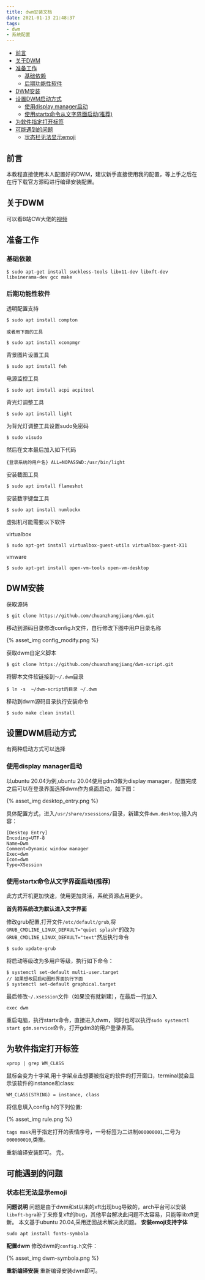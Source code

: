 ```yaml
---
title: dwm安装文档
date: 2021-01-13 21:48:37
tags: 
- dwm
- 系统配置
---
```

- [前言](#前言)
- [关于DWM](#关于dwm)
- [准备工作](#准备工作)
  - [基础依赖](#基础依赖)
  - [后期功能性软件](#后期功能性软件)
- [DWM安装](#dwm安装)
- [设置DWM启动方式](#设置dwm启动方式)
  - [使用display manager启动](#使用display-manager启动)
  - [使用startx命令从文字界面启动(推荐)](#使用startx命令从文字界面启动推荐)
- [为软件指定打开标签](#为软件指定打开标签)
- [可能遇到的问题](#可能遇到的问题)
  - [状态栏无法显示emoji](#状态栏无法显示emoji)

## 前言
本教程直接使用本人配置好的DWM，建议新手直接使用我的配置，等上手之后在在行下载官方源码进行编译安装配置。
## 关于DWM
可以看B站CW大佬的[视频](https://www.bilibili.com/video/BV11J411t7RY)
## 准备工作
### 基础依赖
```
$ sudo apt-get install suckless-tools libx11-dev libxft-dev libxinerama-dev gcc make
```
### 后期功能性软件
透明配置支持
```
$ sudo apt install compton

或者用下面的工具

$ sudo apt install xcompmgr
```

背景图片设置工具
```
$ sudo apt install feh
```
电源监控工具
```
$ sudo apt install acpi acpitool
```
背光灯调整工具
```
$ sudo apt install light
```
为背光灯调整工具设置sudo免密码
```
$ sudo visudo
```
然后在文本最后加入如下代码
```
{登录系统的用户名} ALL=NOPASSWD:/usr/bin/light
```
安装截图工具
```
$ sudo apt install flameshot
```
安装数字键盘工具
```
$ sudo apt install numlockx
```
虚拟机可能需要以下软件

virtualbox
```
$ sudo apt-get install virtualbox-guest-utils virtualbox-guest-X11
```
vmware
```
$ sudo apt-get install open-vm-tools open-vm-desktop
```
## DWM安装

获取源码
```
$ git clone https://github.com/chuanzhangjiang/dwm.git
```
移动到源码目录修改config.h文件，自行修改下图中用户目录名称

{% asset_img config_modify.png %}

获取dwm自定义脚本
```
$ git clone https://github.com/chuanzhangjiang/dwm-script.git
```
将脚本文件软链接到`～/.dwm`目录
```
$ ln -s  ~/dwm-script的目录 ~/.dwm
```
移动到dwm源码目录执行安装命令
```
$ sudo make clean install
```
## 设置DWM启动方式
有两种启动方式可以选择
### 使用display manager启动
以ubuntu 20.04为例,ubuntu 20.04使用gdm3做为display manager，配置完成之后可以在登录界面选择dwm作为桌面启动，如下图：

{% asset_img desktop_entry.png %}

具体配置方式，进入`/usr/share/xsessions/`目录，新建文件`dwm.desktop`,输入内容：
```
[Desktop Entry]
Encoding=UTF-8
Name=Dwm
Comment=Dynamic window manager
Exec=dwm
Icon=dwm
Type=XSession
```
### 使用startx命令从文字界面启动(推荐)
此方式开机更加快速，使用更加灵活，系统资源占用更少。

**首先将系统改为默认进入文字界面**


修改grub配置,打开文件`/etc/default/grub`,将`GRUB_CMDLINE_LINUX_DEFAULT="quiet splash"`的改为`GRUB_CMDLINE_LINUX_DEFAULT="text"`然后执行命令
```
$ sudo update-grub
```
将启动等级改为多用户等级，执行如下命令：
```
$ systemctl set-default multi-user.target 
// 如果想改回启动图形界面执行下面
$ systemctl set-default graphical.target
```
最后修改`~/.xsession`文件（如果没有就新建），在最后一行加入
```
exec dwm
```
重启电脑，执行startx命令，直接进入dwm，同时也可以执行`sudo systemctl start gdm.service`命令，打开gdm3的用户登录界面。

## 为软件指定打开标签
```
xprop | grep WM_CLASS
```
鼠标会变为十字架,用十字架点击想要被指定的软件的打开窗口，terminal就会显示该软件的instance和class:
```
WM_CLASS(STRING) = instance, class
```
将信息填入config.h的下列位置:

{% asset_img rule.png %}

`tags mask`用于指定打开的表情序号，一号标签为二进制`000000001`,二号为`000000010`,类推。

重新编译安装即可。
完。

## 可能遇到的问题
### 状态栏无法显示emoji
**问题说明**
问题是由于dwm和st以来的xft出现bug导致的，arch平台可以安装`libxft-bgra`补丁来修复xft的bug，其他平台解决此问题不太容易，只能等libxft更新。
本文基于ubuntu 20.04,采用迂回战术解决此问题。
**安装emoji支持字体**
```
sudo apt install fonts-symbola
```
**配置dwm**
修改dwm的`config.h`文件：

{% asset_img dwm-symbola.png %}

**重新编译安装**
重新编译安装dwm即可。